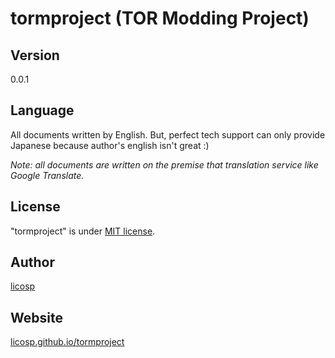# tormproject (TOR Modding Project)

## Version

0.0.1

## Language

All documents written by English. But, perfect tech support can only provide Japanese because author's english isn't great :)

_Note: all documents are written on the premise that translation service like Google Translate._

## License

"tormproject" is under [MIT license](https://en.wikipedia.org/wiki/MIT_License).

## Author

[licosp](https://github.com/licosp)

## Website

[licosp.github.io/tormproject](https://licosp.github.io/tormproject/)
